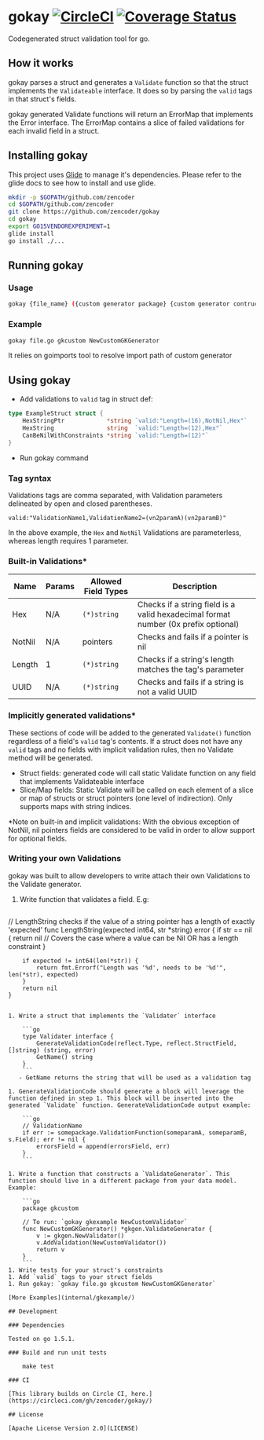 # gokay [![CircleCI](https://circleci.com/gh/zencoder/gokay.svg?style=svg&circle-token=90f42bc5cbb6fe74834f7649d67298130431d88d)](https://circleci.com/gh/zencoder/gokay) [![Coverage Status](https://coveralls.io/repos/github/zencoder/gokay/badge.svg?branch=circle-fixes&t=A2kWWv)](https://coveralls.io/github/zencoder/gokay?branch=circle-fixes)
Codegenerated struct validation tool for go.

## How it works
gokay parses a struct and generates a `Validate` function so that the struct implements the `Validateable` interface. It does so by parsing the `valid` tags in that struct's fields.

gokay generated Validate functions will return an ErrorMap that implements the Error interface. The ErrorMap contains a slice of failed validations for each invalid field in a struct.

## Installing gokay

This project uses [Glide](https://github.com/Masterminds/glide) to manage it's dependencies. Please refer to the glide docs to see how to install and use glide.

```bash
mkdir -p $GOPATH/github.com/zencoder
cd $GOPATH/github.com/zencoder
git clone https://github.com/zencoder/gokay
cd gokay
export GO15VENDOREXPERIMENT=1
glide install
go install ./...
```

## Running gokay
### Usage
```	sh
gokay {file_name} ({custom generator package} {custom generator contructor})
```

### Example

```sh
gokay file.go gkcustom NewCustomGKGenerator
```

It relies on goimports tool to resolve import path of custom generator

## Using gokay
- Add validations to `valid` tag in struct def:

```go
type ExampleStruct struct {
	HexStringPtr            *string `valid:"Length=(16),NotNil,Hex"`
	HexString               string  `valid:"Length=(12),Hex"`
	CanBeNilWithConstraints *string `valid:"Length=(12)"`
}
```

- Run gokay command

### Tag syntax
Validations tags are comma separated, with Validation parameters delineated by open and closed parentheses.

`valid:"ValidationName1,ValidationName2=(vn2paramA)(vn2paramB)"`

In the above example, the `Hex` and `NotNil` Validations are parameterless, whereas length requires 1 parameter.

### Built-in Validations*
Name | Params | Allowed Field Types | Description
---- | ------------------- | ------ | -----------
Hex  | N/A | `(*)string` | Checks if a string field is a valid hexadecimal format number (0x prefix optional)
NotNil | N/A | pointers | Checks and fails if a pointer is nil
Length | 1 | `(*)string` | Checks if a string's length matches the tag's parameter
UUID | N/A | `(*)string` | Checks and fails if a string is not a valid UUID

### Implicitly generated validations*
These sections of code will be added to the generated `Validate()` function regardless of a field's `valid` tag's contents.
If a struct does not have any `valid` tags and no fields with implicit validation rules, then no Validate method will be generated.

- Struct fields: generated code will call static Validate function on any field that implements Validateable interface
- Slice/Map fields: Static Validate will be called on each element of a slice or map of structs or struct pointers (one level of indirection). Only supports maps with string indices.


*Note on built-in and implicit validations: With the obvious exception of NotNil, nil pointers fields are considered to be valid in order to allow support for optional fields.

### Writing your own Validations
gokay was built to allow developers to write attach their own Validations to the Validate generator.

1. Write function that validates a field. E.g:
   
	```go
// LengthString checks if the value of a string pointer has a length of exactly 'expected'
	func LengthString(expected int64, str *string) error {
		if str == nil {
			return nil // Covers the case where a value can be Nil OR has a length constraint
		}
	
		if expected != int64(len(*str)) {
			return fmt.Errorf("Length was '%d', needs to be '%d'", len(*str), expected)
		}
		return nil
	}
```

1. Write a struct that implements the `Validater` interface

    ```go
    type Validater interface {
		GenerateValidationCode(reflect.Type, reflect.StructField, []string) (string, error)
		GetName() string
	}
	```
   - GetName returns the string that will be used as a validation tag

1. GenerateValidationCode should generate a block will leverage the function defined in step 1. This block will be inserted into the generated `Validate` function. GenerateValidationCode output example:
    
    ```go
    // ValidationName
	if err := somepackage.ValidationFunction(someparamA, someparamB, s.Field); err != nil {
		errorsField = append(errorsField, err)
	}
	```

1. Write a function that constructs a `ValidateGenerator`. This function should live in a different package from your data model. Example:

	```go
	package gkcustom
	
	// To run: `gokay gkexample NewCustomValidator`
	func NewCustomGKGenerator() *gkgen.ValidateGenerator {
		v := gkgen.NewValidator()
		v.AddValidation(NewCustomValidator())
		return v
	}
	```
1. Write tests for your struct's constraints
1. Add `valid` tags to your struct fields
1. Run gokay: `gokay file.go gkcustom NewCustomGKGenerator`

[More Examples](internal/gkexample/)

## Development

### Dependencies

Tested on go 1.5.1.

### Build and run unit tests

    make test
    
### CI

[This library builds on Circle CI, here.](https://circleci.com/gh/zencoder/gokay/)

## License

[Apache License Version 2.0](LICENSE)

